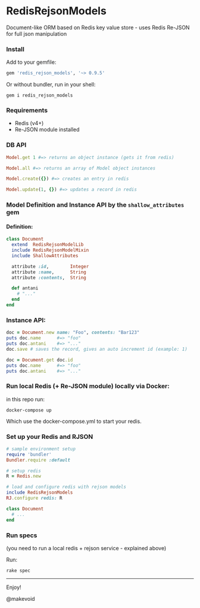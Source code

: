 # RedisRejsonModels

Document-like ORM based on Redis key value store - uses Redis Re-JSON for full json manipulation

### Install

Add to your gemfile:

```rb
gem 'redis_rejson_models', '~> 0.9.5'
```

Or without bundler, run in your shell:

    gem i redis_rejson_models


### Requirements

- Redis (v4+)
- Re-JSON module installed

### DB API

```ruby
Model.get 1 #=> returns an object instance (gets it from redis)

Model.all #=> returns an array of Model object instances

Model.create({}) #=> creates an entry in redis

Model.update(1, {}) #=> updates a record in redis
```

### Model Definition and Instance API by the `shallow_attributes` gem

#### Definition:

```ruby
class Document
  extend  RedisRejsonModelLib
  include RedisRejsonModelMixin
  include ShallowAttributes

  attribute :id,        Integer
  attribute :name,      String
  attribute :contents,  String

  def antani
    # "..."
  end
end
```

### Instance API:

```ruby
doc = Document.new name: "Foo", contents: "Bar123"
puts doc.name      #=> "foo"
puts doc.antani    #=> "..."
doc.save # saves the record, gives an auto increment id (example: 1)

doc = Document.get doc.id
puts doc.name      #=> "foo"
puts doc.antani    #=> "..."
```

### Run local Redis (+ Re-JSON module) locally via Docker:

in this repo run:

```
docker-compose up
```

Which use the docker-compose.yml to start your redis.


### Set up your Redis and RJSON

```rb
# sample environment setup
require 'bundler'
Bundler.require :default

# setup redis
R = Redis.new

# load and configure redis with rejson models
include RedisRejsonModels
RJ.configure redis: R

class Document
  # ...
end
```


### Run specs

(you need to run a local redis + rejson service - explained above)

Run:

```
rake spec
```


---

Enjoy!

@makevoid

